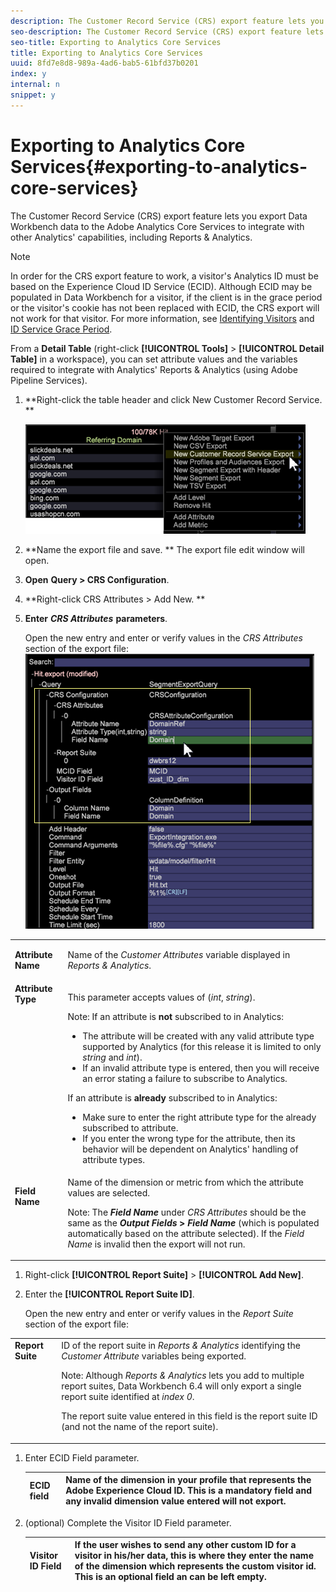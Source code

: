 ```yaml
---
description: The Customer Record Service (CRS) export feature lets you export Data Workbench data to the Adobe Analytics Core Services to integrate with other Analytics' capabilities, including Reports & Analytics.
seo-description: The Customer Record Service (CRS) export feature lets you export Data Workbench data to the Adobe Analytics Core Services to integrate with other Analytics' capabilities, including Reports & Analytics.
seo-title: Exporting to Analytics Core Services
title: Exporting to Analytics Core Services
uuid: 8fd7e8d8-989a-4ad6-bab5-61bfd37b0201
index: y
internal: n
snippet: y
---
```


# Exporting to Analytics Core Services{#exporting-to-analytics-core-services}

The Customer Record Service (CRS) export feature lets you export Data Workbench data to the Adobe Analytics Core Services to integrate with other Analytics' capabilities, including Reports & Analytics.

>[!NOTE]
>
>In order for the CRS export feature to work, a visitor's Analytics ID must be based on the Experience Cloud ID Service (ECID). Although ECID may be populated in Data Workbench for a visitor, if the client is in the grace period or the visitor's cookie has not been replaced with ECID, the CRS export will not work for that visitor. For more information, see [Identifying Visitors](https://docs.adobe.com/content/help/en/analytics/export/analytics-data-feed/data-feed-contents/datafeeds-visid.html) and [ID Service Grace Period](https://docs.adobe.com/content/help/en/id-service/using/reference/analytics-reference/grace-period.html).

From a **Detail Table** (right-click **[!UICONTROL Tools]** > **[!UICONTROL Detail Table]** in a workspace), you can set attribute values and the variables required to integrate with Analytics' Reports & Analytics (using Adobe Pipeline Services).

1. **Right-click the table header and click New Customer Record Service. ** 

   ![](assets/6_4_CRS.png)

1. **Name the export file and save. ** The export file edit window will open. 

1. **Open** **Query > CRS Configuration**. 

1. **Right-click CRS Attributes > Add New. ** 
1. **Enter** ***CRS Attributes*** **parameters**.

   Open the new entry and enter or verify values in the *CRS Attributes* section of the export file: ![](assets/6_4_CRS1.png)

<table id="table_8156A2C66C0E41D381C31F1082CCA479"> 
 <tbody> 
  <tr> 
   <td colname="col1"> <p><b>Attribute Name</b> </p> </td> 
   <td colname="col2">Name of the <i>Customer Attributes</i> variable displayed in <i>Reports &amp; Analytics</i>. </td> 
  </tr> 
  <tr> 
   <td colname="col1" valign="top"><b>Attribute Type</b> </td> 
   <td colname="col2"> <p>This parameter accepts values of (<i>int</i>, <i>string</i>). </p> <p>Note: If an attribute is <b>not</b> subscribed to in Analytics: <p> 
      <ul id="ul_B77BF6FDA3FB4F1BBF9380C2FD938270"> 
       <li id="li_3D099456AF6B4103B227D841C81AB936">The attribute will be created with any valid attribute type supported by Analytics (for this release it is limited to only <i>string</i> and <i>int</i>). </li> 
       <li id="li_EA1DBDB2E6BE49278C6CD6A5503EDC8A">If an invalid attribute type is entered, then you will receive an error stating a failure to subscribe to Analytics. </li> 
      </ul> </p> <p>If an attribute is <b>already</b> subscribed to in Analytics: </p> <p> 
      <ul id="ul_16415B639F1C49A5AE9932C128184171"> 
       <li id="li_83C90D44FE5C4D979DEA786660C7F3EC">Make sure to enter the right attribute type for the already subscribed to attribute. </li> 
       <li id="li_02C5024E335C4C59B4F7B0084232CC24">If you enter the wrong type for the attribute, then its behavior will be dependent on Analytics' handling of attribute types. </li> 
      </ul> </p> </p> </td> 
  </tr> 
  <tr> 
   <td colname="col1" valign="top"> <p><b>Field Name</b> </p> </td> 
   <td colname="col2">Name of the dimension or metric from which the attribute values are selected. <p>Note: The <i><b>Field Name</b></i> under <i>CRS Attributes</i> should be the same as the <b><i>Output Fields</i> &gt; <i>Field Name</i></b> (which is populated automatically based on the attribute selected). If the <i>Field Name</i> is invalid then the export will not run. </p> </td> 
  </tr> 
 </tbody> 
</table>

1. Right-click **[!UICONTROL Report Suite]** > **[!UICONTROL Add New]**.
1. Enter the **[!UICONTROL Report Suite ID]**.

   Open the new entry and enter or verify values in the *Report Suite* section of the export file: 

<table id="table_A3279CADB74C441DA2E062E2123CE9D4"> 
 <tbody> 
  <tr> 
   <td colname="col1" valign="top"><b>Report Suite</b> </td> 
   <td colname="col2">ID of the report suite in <i>Reports &amp; Analytics</i> identifying the <i>Customer Attribute</i> variables being exported. <p> <p>Note: Although <i>Reports &amp; Analytics</i> lets you add to multiple report suites, Data Workbench 6.4 will only export a single report suite identified at <i>index 0</i>. <p>The report suite value entered in this field is the report suite ID (and not the name of the report suite). </p> </p> </p> </td> 
  </tr> 
 </tbody> 
</table>

1. Enter ECID Field parameter.

   | **ECID field** |Name of the dimension in your profile that represents the Adobe Experience Cloud ID. This is a mandatory field and any invalid dimension value entered will not export.  |
   |---|---|

1. (optional) Complete the Visitor ID Field parameter.

   | **Visitor ID Field** | If the user wishes to send any other custom ID for a visitor in his/her data, this is where they enter the name of the dimension which represents the custom visitor id. This is an optional field an can be left empty.  |
   |---|---|
